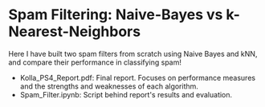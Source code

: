 # Spam Filtering: Naive-Bayes vs k-Nearest-Neighbors

Here I have built two spam filters from scratch using Naive Bayes and kNN, and compare their performance in classifying spam!

- Kolla_PS4_Report.pdf: Final report. Focuses on performance measures and the strengths and weaknesses of each algorithm. 
- Spam_Filter.ipynb: Script behind report's results and evaluation. 
